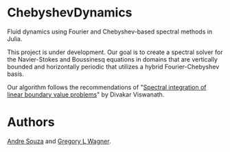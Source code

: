 # ChebyshevDynamics

Fluid dynamics using Fourier and Chebyshev-based spectral methods in Julia.

This project is under development. 
Our goal is to create a spectral solver for the Navier-Stokes and Boussinesq equations 
in domains that are vertically bounded and horizontally periodic
that utilizes a hybrid Fourier-Chebyshev basis.

Our algorithm follows the recommendations of 
"[Spectral integration of linear boundary value problems](https://arxiv.org/abs/1205.2717)" by Divakar Viswanath.

# Authors

[Andre Souza](https://math.gatech.edu/people/andre-souza) and [Gregory L Wagner](https://glwagner.github.io).
